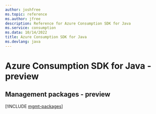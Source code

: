 ```yaml
---
author: joshfree
ms.topic: reference
ms.author: jfree
description: Reference for Azure Consumption SDK for Java
ms.service: consumption
ms.data: 10/14/2022
title: Azure Consumption SDK for Java
ms.devlang: java
---
```

# Azure Consumption SDK for Java - preview

## Management packages - preview
[!INCLUDE [mgmt-packages](consumption-mgmt-index.md)]